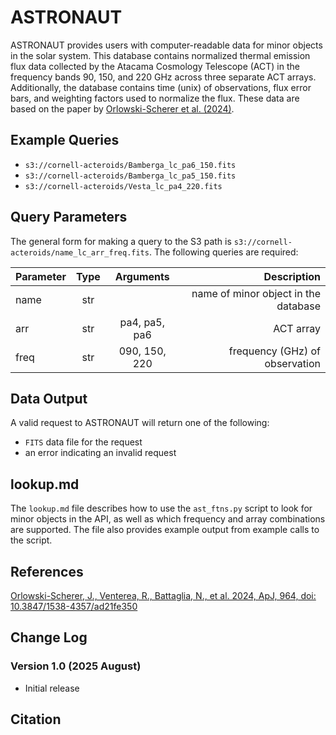 # ASTRONAUT

ASTRONAUT provides users with computer-readable data for minor objects in the solar system. This database contains normalized thermal emission flux data collected by the Atacama Cosmology Telescope (ACT) in the frequency bands 90, 150, and 220 GHz across three separate ACT arrays. Additionally, the database contains time (unix) of observations, flux error bars, and weighting factors used to normalize the flux. These data are based on the paper by [Orlowski-Scherer et al. (2024)](https://iopscience.iop.org/article/10.3847/1538-4357/ad21fe/meta).

## Example Queries
- `s3://cornell-acteroids/Bamberga_lc_pa6_150.fits`
- `s3://cornell-acteroids/Bamberga_lc_pa5_150.fits`
- `s3://cornell-acteroids/Vesta_lc_pa4_220.fits`

## Query Parameters

The general form for making a query to the S3 path is `s3://cornell-acteroids/name_lc_arr_freq.fits`. The following queries are required:

| Parameter | Type      | Arguments     | Description
| --------- |:---------:|:---------:    |---------:
| name      | str       |               | name of minor object in the database
| arr       | str       | pa4, pa5, pa6 | ACT array
| freq      | str       | 090, 150, 220 | frequency (GHz) of observation

## Data Output

A valid request to ASTRONAUT will return one of the following:
- `FITS` data file for the request
- an error indicating an invalid request

## lookup.md

The `lookup.md` file describes how to use the `ast_ftns.py` script to look for minor objects in the API, as well as which frequency and array combinations are supported. The file also provides example output from example calls to the script.

## References

[Orlowski-Scherer, J., Venterea, R., Battaglia, N., et al. 2024, ApJ, 964, doi: 10.3847/1538-4357/ad21fe350](https://iopscience.iop.org/article/10.3847/1538-4357/ad21fe/meta)

## Change Log

### Version 1.0 (2025 August)

- Initial release

## Citation
